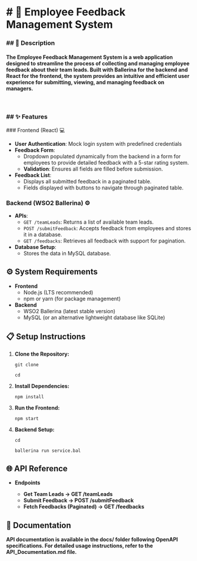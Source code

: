 <h1># 📝 Employee Feedback Management System  </h1>
<h3 align="left">## 📌 Description </h3>
<h4 align="left">The Employee Feedback Management System is a web application designed to streamline the process of collecting and managing employee feedback about their team leads. Built with Ballerina for the backend and React for the frontend, the system provides an intuitive and efficient user experience for submitting, viewing, and managing feedback on managers. </h4>
<br>
<h3>## ✨ Features </h3>
### Frontend (React) 💻  

- **User Authentication**: Mock login system with predefined credentials 
- **Feedback Form**:  
  - Dropdown populated dynamically from the backend in a form for employees to provide detailed feedback with a 5-star rating system.  
  - **Validation**: Ensures all fields are filled before submission.  
- **Feedback List**:  
  - Displays all submitted feedback in a paginated table.  
  - Fields displayed with buttons to navigate through paginated table.

### Backend (WSO2 Ballerina) ⚙️  

- **APIs**:  
  - `GET /teamLeads`: Returns a list of available team leads.  
  - `POST /submitFeedback`: Accepts feedback from employees and stores it in a database.  
  - `GET /feedbacks`: Retrieves all feedback with support for pagination.  
- **Database Setup**:  
  - Stores the data in MySQL database.


 
## ⚙️ System Requirements  

- **Frontend**  
  - Node.js (LTS recommended)  
  - npm or yarn (for package management)  
- **Backend**  
  - WSO2 Ballerina (latest stable version)  
  - MySQL (or an alternative lightweight database like SQLite)
 
<h2>📋 Setup Instructions</h2>
  <ol>
    <li><strong>Clone the Repository:</strong>
      <pre><code>git clone <repository-url></code></pre>
      <pre><code>cd <repository-directory></code></pre>
    </li>
    <li><strong>Install Dependencies:</strong>
      <pre><code>npm install</code></pre>
    </li>
     <li><strong>Run the Frontend:</strong>
      <pre><code>npm start</code></pre>
    </li>
    <li><strong>Backend Setup:</strong>
      <pre><code>cd <backend-directory> <repository-url></code></pre>
      <pre><code>ballerina run service.bal</code></pre>
    </li></ol>


<h2>🌐 API Reference</h2>
  <ul>
    <li><strong>Endpoints</a></li>
      <ul>
        <li>Get Team Leads → GET /teamLeads</li>
        <li>Submit Feedback → POST /submitFeedback</li>
         <li>Fetch Feedbacks (Paginated) → GET /feedbacks</li>
      </ul>
    </li>
  </ul>
    
  <h2>📄 Documentation</h2>

API documentation is available in the docs/ folder following OpenAPI specifications.
For detailed usage instructions, refer to the API_Documentation.md file.


